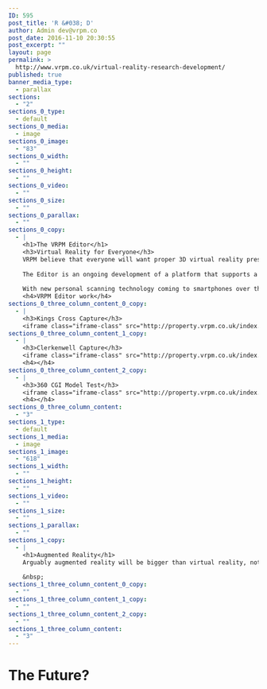 ```yaml
---
ID: 595
post_title: 'R &#038; D'
author: Admin dev@vrpm.co
post_date: 2016-11-10 20:30:55
post_excerpt: ""
layout: page
permalink: >
  http://www.vrpm.co.uk/virtual-reality-research-development/
published: true
banner_media_type:
  - parallax
sections:
  - "2"
sections_0_type:
  - default
sections_0_media:
  - image
sections_0_image:
  - "83"
sections_0_width:
  - ""
sections_0_height:
  - ""
sections_0_video:
  - ""
sections_0_size:
  - ""
sections_0_parallax:
  - ""
sections_0_copy:
  - |
    <h1>The VRPM Editor</h1>
    <h3>Virtual Reality for Everyone</h3>
    VRPM believe that everyone will want proper 3D virtual reality presentations within the next five years.   The existing enterprise hardware and cloud based platforms are ideal for professionals in the current space and we expect the quality to continue to improve.  Not everyone can afford expensive hardware and processing fees though.
    
    The Editor is an ongoing development of a platform that supports a number of different cameras to produce VR presentations.   Using a combination of scanning and photogrammetry techniques we are able to quickly produce 3D models from 360 spherical images.
    
    With new personal scanning technology coming to smartphones over the next few years and a surge in popularity of social VR will bring a wealth of opportunities.
    <h4>VRPM Editor work</h4>
sections_0_three_column_content_0_copy:
  - |
    <h3>Kings Cross Capture</h3>
    <iframe class="iframe-class" src="http://property.vrpm.co.uk/index.html?room=wicklow/wicklow_000003" width="100%" height="200px" frameborder="0" scrolling="no" allowfullscreen="allowfullscreen"></iframe>
sections_0_three_column_content_1_copy:
  - |
    <h3>Clerkenwell Capture</h3>
    <iframe class="iframe-class" src="http://property.vrpm.co.uk/index.html?room=stjohns_000001/stjohns_000001" width="100%" height="200px" frameborder="0" scrolling="no" allowfullscreen="allowfullscreen"></iframe>
    <h4></h4>
sections_0_three_column_content_2_copy:
  - |
    <h3>360 CGI Model Test</h3>
    <iframe class="iframe-class" src="http://property.vrpm.co.uk/index.html?room=wolf_000001/wolf_000001" width="100%" height="200px" frameborder="0" scrolling="no" allowfullscreen="allowfullscreen"></iframe>
    <h4></h4>
sections_0_three_column_content:
  - "3"
sections_1_type:
  - default
sections_1_media:
  - image
sections_1_image:
  - "618"
sections_1_width:
  - ""
sections_1_height:
  - ""
sections_1_video:
  - ""
sections_1_size:
  - ""
sections_1_parallax:
  - ""
sections_1_copy:
  - |
    <h1>Augmented Reality</h1>
    Arguably augmented reality will be bigger than virtual reality, not in all industries but the two technologies offer very different experiences.  Anybody who has been lucky enough to try out the Microsoft Hololens will have come away impressed.  HMDs in one form or another are coming.
    
    &nbsp;
sections_1_three_column_content_0_copy:
  - ""
sections_1_three_column_content_1_copy:
  - ""
sections_1_three_column_content_2_copy:
  - ""
sections_1_three_column_content:
  - "3"
---
```

<h1>The Future?</h1>